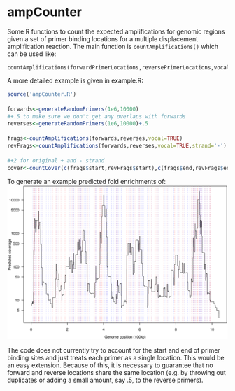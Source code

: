 # ampCounter
Some R functions to count the expected amplifications for genomic regions given a set of primer binding locations for a multiple displacement amplification reaction. The main function is <code>countAmplifications()</code> which can be used like:
```
countAmplifications(forwardPrimerLocations,reversePrimerLocations,vocal=TRUE)
```
A more detailed example is given in example.R:
```R
source('ampCounter.R')

forwards<-generateRandomPrimers(1e6,10000)
#+.5 to make sure we don't get any overlaps with forwards
reverses<-generateRandomPrimers(1e6,10000)+.5

frags<-countAmplifications(forwards,reverses,vocal=TRUE)
revFrags<-countAmplifications(forwards,reverses,vocal=TRUE,strand='-')

#+2 for original + and - strand
cover<-countCover(c(frags$start,revFrags$start),c(frags$end,revFrags$end),vocal=TRUE)+2
```
To generate an example predicted fold enrichments of:
![Example of fold enrichment predictions](predictedCoverExample.png)

The code does not currently try to account for the start and end of primer binding sites and just treats each primer as a single location. This would be an easy extension. Because of this, it is necessary to guarantee that no forward and reverse locations share the same location (e.g. by throwing out duplicates or adding a small amount, say .5, to the reverse primers).
